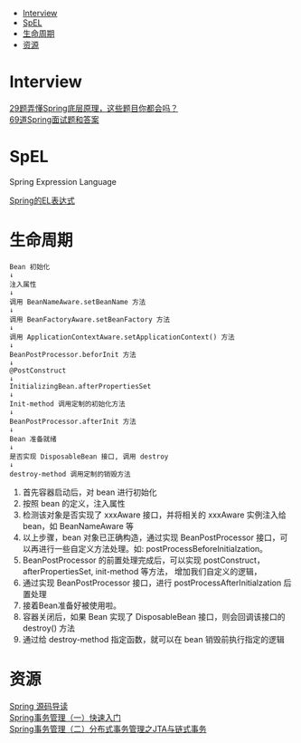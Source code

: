 <!-- TOC -->

- [Interview](#interview)
- [SpEL](#spel)
- [生命周期](#生命周期)
- [资源](#资源)

<!-- /TOC -->

# Interview

[29题弄懂Spring底层原理，这些题目你都会吗？](https://mp.weixin.qq.com/s/LDglUrsocEkH8NwBjDXkPA)<br>
[69道Spring面试题和答案](https://zhuanlan.zhihu.com/p/38131490)<br>

# SpEL

Spring Expression Language

[Spring的EL表达式](https://blog.csdn.net/keda8997110/article/details/52767087)<br>

# 生命周期

```shell
Bean 初始化
↓
注入属性
↓
调用 BeanNameAware.setBeanName 方法
↓
调用 BeanFactoryAware.setBeanFactory 方法
↓
调用 ApplicationContextAware.setApplicationContext() 方法
↓
BeanPostProcessor.beforInit 方法
↓
@PostConstruct
↓
InitializingBean.afterPropertiesSet
↓
Init-method 调用定制的初始化方法
↓
BeanPostProcessor.afterInit 方法
↓
Bean 准备就绪
↓
是否实现 DisposableBean 接口, 调用 destroy
↓
destroy-method 调用定制的销毁方法
```

1. 首先容器启动后，对 bean 进行初始化
2. 按照 bean 的定义，注入属性
3. 检测该对象是否实现了 xxxAware 接口，并将相关的 xxxAware 实例注入给 bean，如 BeanNameAware 等
4. 以上步骤，bean 对象已正确构造，通过实现 BeanPostProcessor 接口，可以再进行一些自定义方法处理。如: postProcessBeforeInitialzation。
5. BeanPostProcessor 的前置处理完成后，可以实现 postConstruct，afterPropertiesSet, init-method 等方法， 增加我们自定义的逻辑，
6. 通过实现 BeanPostProcessor 接口，进行 postProcessAfterInitialzation 后置处理
7. 接着Bean准备好被使用啦。
8. 容器关闭后，如果 Bean 实现了 DisposableBean 接口，则会回调该接口的 destroy() 方法
9. 通过给 destroy-method 指定函数，就可以在 bean 销毁前执行指定的逻辑

# 资源

[Spring 源码导读](https://mp.weixin.qq.com/s/-Ce5T6LIzFe-TLTxmjYuSQ)<br>
[Spring事务管理（一）快速入门](https://mp.weixin.qq.com/s/yw5qZg3X2U5b2jjU9PI5Qw)<br>
[Spring事务管理（二）分布式事务管理之JTA与链式事务](https://mp.weixin.qq.com/s/Z20VyyzdWysJC6U0lMEvoQ)<br>
